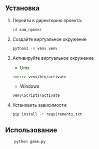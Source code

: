 ## Установка
   
1. Перейти в директорию проекта:

    ```bash
    cd ваш_проект
    ```

2. Cоздайте виртуальное окружение

    ```bash
    python3 -m venv venv
    ```

3. Активируйте виртуальное окружение

    - Unix

    ```bash
    source venv/bin/activate
    ```

    - Windows

    ```bash
    venv\Scripts\activate
    ```

4. Установить зависимости:

    ```bash
    pip install -r requirements.txt
    ```

## Использование

```bash
    python game.py
```
